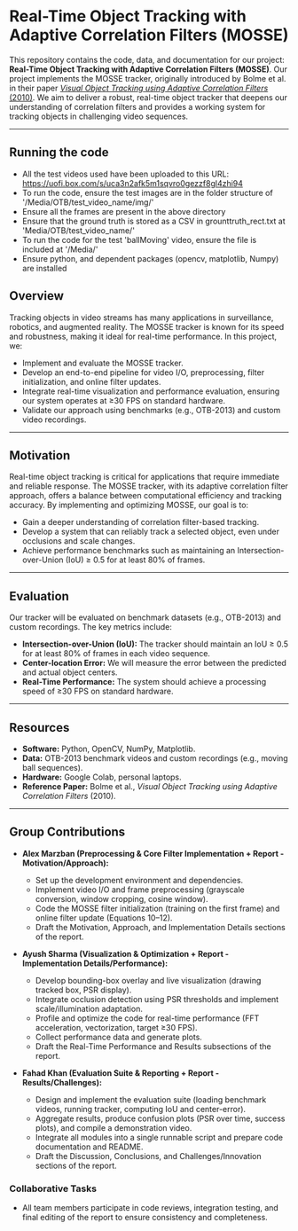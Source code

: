 # Real-Time Object Tracking with Adaptive Correlation Filters (MOSSE)

This repository contains the code, data, and documentation for our project: **Real-Time Object Tracking with Adaptive Correlation Filters (MOSSE)**. Our project implements the MOSSE tracker, originally introduced by Bolme et al. in their paper [*Visual Object Tracking using Adaptive Correlation Filters* (2010)](https://www.cs.colostate.edu/~draper/papers/bolme_cvpr10.pdf). We aim to deliver a robust, real-time object tracker that deepens our understanding of correlation filters and provides a working system for tracking objects in challenging video sequences.

---

## Running the code
- All the test videos used have been uploaded to this URL: https://uofi.box.com/s/uca3n2afk5m1sqvro0gezzf8gl4zhi94
- To run the code, ensure the test images are in the folder structure of '/Media/OTB/test_video_name/img/'
- Ensure all the frames are present in the above directory
- Ensure that the ground truth is stored as a CSV in grounttruth_rect.txt at 'Media/OTB/test_video_name/'
- To run the code for the test 'ballMoving' video, ensure the file is included at '/Media/'
- Ensure python, and dependent packages (opencv, matplotlib, Numpy) are installed

## Overview

Tracking objects in video streams has many applications in surveillance, robotics, and augmented reality. The MOSSE tracker is known for its speed and robustness, making it ideal for real-time performance. In this project, we:
- Implement and evaluate the MOSSE tracker.
- Develop an end-to-end pipeline for video I/O, preprocessing, filter initialization, and online filter updates.
- Integrate real-time visualization and performance evaluation, ensuring our system operates at ≥30 FPS on standard hardware.
- Validate our approach using benchmarks (e.g., OTB-2013) and custom video recordings.

---

## Motivation

Real-time object tracking is critical for applications that require immediate and reliable response. The MOSSE tracker, with its adaptive correlation filter approach, offers a balance between computational efficiency and tracking accuracy. By implementing and optimizing MOSSE, our goal is to:
- Gain a deeper understanding of correlation filter-based tracking.
- Develop a system that can reliably track a selected object, even under occlusions and scale changes.
- Achieve performance benchmarks such as maintaining an Intersection-over-Union (IoU) ≥ 0.5 for at least 80% of frames.

---

## Evaluation

Our tracker will be evaluated on benchmark datasets (e.g., OTB-2013) and custom recordings. The key metrics include:
- **Intersection-over-Union (IoU):** The tracker should maintain an IoU ≥ 0.5 for at least 80% of frames in each video sequence.
- **Center-location Error:** We will measure the error between the predicted and actual object centers.
- **Real-Time Performance:** The system should achieve a processing speed of ≥30 FPS on standard hardware.

---

## Resources

- **Software:** Python, OpenCV, NumPy, Matplotlib.
- **Data:** OTB-2013 benchmark videos and custom recordings (e.g., moving ball sequences).
- **Hardware:** Google Colab, personal laptops.
- **Reference Paper:** Bolme et al., *Visual Object Tracking using Adaptive Correlation Filters* (2010).

---

## Group Contributions

- **Alex Marzban (Preprocessing & Core Filter Implementation + Report - Motivation/Approach):**
  - Set up the development environment and dependencies.
  - Implement video I/O and frame preprocessing (grayscale conversion, window cropping, cosine window).
  - Code the MOSSE filter initialization (training on the first frame) and online filter update (Equations 10–12).
  - Draft the Motivation, Approach, and Implementation Details sections of the report.

- **Ayush Sharma (Visualization & Optimization + Report - Implementation Details/Performance):**
  - Develop bounding-box overlay and live visualization (drawing tracked box, PSR display).
  - Integrate occlusion detection using PSR thresholds and implement scale/illumination adaptation.
  - Profile and optimize the code for real-time performance (FFT acceleration, vectorization, target ≥30 FPS).
  - Collect performance data and generate plots.
  - Draft the Real-Time Performance and Results subsections of the report.

- **Fahad Khan (Evaluation Suite & Reporting + Report - Results/Challenges):**
  - Design and implement the evaluation suite (loading benchmark videos, running tracker, computing IoU and center-error).
  - Aggregate results, produce confusion plots (PSR over time, success plots), and compile a demonstration video.
  - Integrate all modules into a single runnable script and prepare code documentation and README.
  - Draft the Discussion, Conclusions, and Challenges/Innovation sections of the report.

### Collaborative Tasks

- All team members participate in code reviews, integration testing, and final editing of the report to ensure consistency and completeness.
